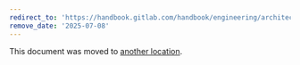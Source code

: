 ```yaml
---
redirect_to: 'https://handbook.gitlab.com/handbook/engineering/architecture/design-documents/model_experiments_and_registry/'
remove_date: '2025-07-08'
---
```


This document was moved to [another location](https://handbook.gitlab.com/handbook/engineering/architecture/design-documents/model_experiments_and_registry/).

<!-- This redirect file can be deleted after <2025-07-08>. -->
<!-- Redirects that point to other docs in the same project expire in three months. -->
<!-- Redirects that point to docs in a different project or site (for example, link is not relative and starts with `https:`) expire in one year. -->
<!-- Before deletion, see: https://docs.gitlab.com/ee/development/documentation/redirects.html -->
